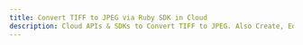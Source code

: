 ---title: Convert TIFF to JPEG via Ruby SDK in Clouddescription: Cloud APIs & SDKs to Convert TIFF to JPEG. Also Create, Edit & Render Microsoft Word & OpenOffice documents in the Cloud.---